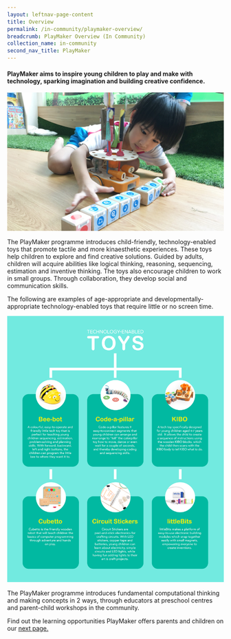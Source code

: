 ```yaml
---
layout: leftnav-page-content
title: Overview
permalink: /in-community/playmaker-overview/
breadcrumb: PlayMaker Overview (In Community)
collection_name: in-community
second_nav_title: PlayMaker
---
```

#### PlayMaker aims to inspire young children to play and make with technology, sparking imagination and building creative confidence.


![PlayMaker image](/images/in-schools/playmaker/overview/playmaker-overview.jpg)


The PlayMaker programme introduces child-friendly, technology-enabled toys that promote tactile and more kinaesthetic experiences.  These toys help children to explore and find creative solutions.  Guided by adults, children will acquire abilities like logical thinking, reasoning, sequencing, estimation and inventive thinking. The toys also encourage children to work in small groups. Through collaboration, they develop social and communication skills.

The following are examples of age-appropriate and developmentally-appropriate technology-enabled toys that require little or no screen time.

![Tech Toys Infographic](/images/in-schools/playmaker/overview/playmaker-tech-toys-infographic.jpg)

The PlayMaker programme introduces fundamental computational thinking and making concepts in 2 ways, through educators at preschool centres and parent-child workshops in the community.

Find out the learning opportunities PlayMaker offers parents and children on our [next page.](/in-community/playmaker/parent-child-workshop/)

